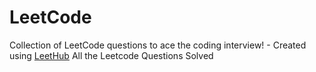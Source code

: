 # LeetCode
Collection of LeetCode questions to ace the coding interview! - Created using [LeetHub](https://github.com/QasimWani/LeetHub)
All the Leetcode Questions Solved
